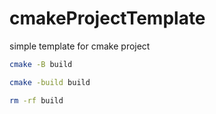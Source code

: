 # cmakeProjectTemplate
simple template for cmake project 



~~~bash
cmake -B build

cmake -build build

rm -rf build
~~~

